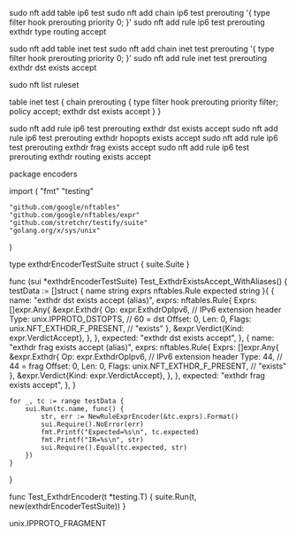 sudo nft add table ip6 test
sudo nft add chain ip6 test prerouting '{ type filter hook prerouting priority 0; }'
sudo nft add rule ip6 test prerouting exthdr type routing accept





sudo nft add table inet test
sudo nft add chain inet test prerouting '{ type filter hook prerouting priority 0; }'
sudo nft add rule inet test prerouting exthdr dst exists accept


sudo nft list ruleset

table inet test {
        chain prerouting {
                type filter hook prerouting priority filter; policy accept;
                exthdr dst exists accept
        }
}


sudo nft add rule ip6 test prerouting exthdr dst exists accept
sudo nft add rule ip6 test prerouting exthdr hopopts exists accept
sudo nft add rule ip6 test prerouting exthdr frag exists accept
sudo nft add rule ip6 test prerouting exthdr routing exists accept



package encoders

import (
	"fmt"
	"testing"

	"github.com/google/nftables"
	"github.com/google/nftables/expr"
	"github.com/stretchr/testify/suite"
	"golang.org/x/sys/unix"
)

type exthdrEncoderTestSuite struct {
	suite.Suite
}

func (sui *exthdrEncoderTestSuite) Test_ExthdrExistsAccept_WithAliases() {
	testData := []struct {
		name     string
		exprs    nftables.Rule
		expected string
	}{
		{
			name: "exthdr dst exists accept (alias)",
			exprs: nftables.Rule{
				Exprs: []expr.Any{
					&expr.Exthdr{
						Op:     expr.ExthdrOpIpv6,        // IPv6 extension header
						Type:   unix.IPPROTO_DSTOPTS,     // 60 = dst
						Offset: 0,
						Len:    0,
						Flags:  unix.NFT_EXTHDR_F_PRESENT, // "exists"
					},
					&expr.Verdict{Kind: expr.VerdictAccept},
				},
			},
			expected: "exthdr dst exists accept",
		},
		{
			name: "exthdr frag exists accept (alias)",
			exprs: nftables.Rule{
				Exprs: []expr.Any{
					&expr.Exthdr{
						Op:     expr.ExthdrOpIpv6,        // IPv6 extension header
						Type:   44,                       // 44 = frag
						Offset: 0,
						Len:    0,
						Flags:  unix.NFT_EXTHDR_F_PRESENT, // "exists"
					},
					&expr.Verdict{Kind: expr.VerdictAccept},
				},
			},
			expected: "exthdr frag exists accept",
		},
	}

	for _, tc := range testData {
		sui.Run(tc.name, func() {
			str, err := NewRuleExprEncoder(&tc.exprs).Format()
			sui.Require().NoError(err)
			fmt.Printf("Expected=%s\n", tc.expected)
			fmt.Printf("IR=%s\n", str)
			sui.Require().Equal(tc.expected, str)
		})
	}
}

func Test_ExthdrEncoder(t *testing.T) {
	suite.Run(t, new(exthdrEncoderTestSuite))
}


unix.IPPROTO_FRAGMENT


